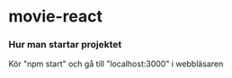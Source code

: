 # movie-react

### Hur man startar projektet
Kör "npm start" och gå till "localhost:3000" i webbläsaren